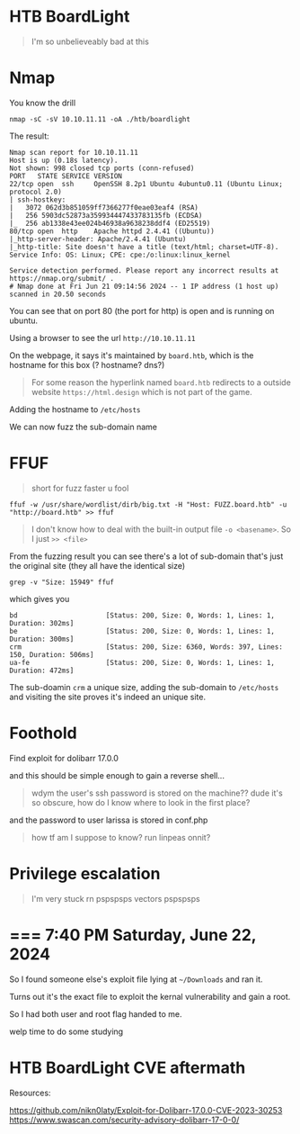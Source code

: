 # HTB BoardLight

> I'm so unbelieveably bad at this

# Nmap

You know the drill

```shell
nmap -sC -sV 10.10.11.11 -oA ./htb/boardlight
```

The result:
```
Nmap scan report for 10.10.11.11
Host is up (0.18s latency).
Not shown: 998 closed tcp ports (conn-refused)
PORT   STATE SERVICE VERSION
22/tcp open  ssh     OpenSSH 8.2p1 Ubuntu 4ubuntu0.11 (Ubuntu Linux; protocol 2.0)
| ssh-hostkey: 
|   3072 062d3b851059ff7366277f0eae03eaf4 (RSA)
|   256 5903dc52873a359934447433783135fb (ECDSA)
|_  256 ab1338e43ee024b46938a9638238ddf4 (ED25519)
80/tcp open  http    Apache httpd 2.4.41 ((Ubuntu))
|_http-server-header: Apache/2.4.41 (Ubuntu)
|_http-title: Site doesn't have a title (text/html; charset=UTF-8).
Service Info: OS: Linux; CPE: cpe:/o:linux:linux_kernel

Service detection performed. Please report any incorrect results at https://nmap.org/submit/ .
# Nmap done at Fri Jun 21 09:14:56 2024 -- 1 IP address (1 host up) scanned in 20.50 seconds
```

You can see that on port 80 (the port for http) is open and is running on ubuntu.

Using a browser to see the url `http://10.10.11.11`

On the webpage, it says it's maintained by `board.htb`, which is the hostname for this box (? hostname? dns?)

> For some reason the hyperlink named `board.htb` redirects to a outside website `https://html.design` which is not part of the game.

Adding the hostname to `/etc/hosts`

We can now fuzz the sub-domain name

# FFUF

> short for fuzz faster u fool

```
ffuf -w /usr/share/wordlist/dirb/big.txt -H "Host: FUZZ.board.htb" -u "http://board.htb" >> ffuf
```
> I don't know how to deal with the built-in output file `-o <basename>`. So I just `>> <file>`

From the fuzzing result you can see there's a lot of sub-domain that's just the original site (they all have the identical size)

```
grep -v "Size: 15949" ffuf
```

which gives you
```
bd                      [Status: 200, Size: 0, Words: 1, Lines: 1, Duration: 302ms]
be                      [Status: 200, Size: 0, Words: 1, Lines: 1, Duration: 300ms]
crm                     [Status: 200, Size: 6360, Words: 397, Lines: 150, Duration: 506ms]
ua-fe                   [Status: 200, Size: 0, Words: 1, Lines: 1, Duration: 472ms]
```

The sub-doamin `crm` a unique size, adding the sub-domain to `/etc/hosts` and visiting the site proves it's indeed an unique site.

# Foothold

Find exploit for dolibarr 17.0.0

and this should be simple enough to gain a reverse shell...

> wdym the user's ssh password is stored on the machine?? 
> dude it's so obscure, how do I know where to look in the first place?

and the password to user larissa is stored in conf.php

> how tf am I suppose to know? run linpeas onnit?

# Privilege escalation

> I'm very stuck rn
> pspspsps vectors pspspsps

===
7:40 PM Saturday, June 22, 2024
===
So I found someone else's exploit file lying at `~/Downloads` and ran it.

Turns out it's the exact file to exploit the kernal vulnerability and gain a root.

So I had both user and root flag handed to me.

welp time to do some studying

# HTB BoardLight CVE aftermath

Resources:

https://github.com/nikn0laty/Exploit-for-Dolibarr-17.0.0-CVE-2023-30253
https://www.swascan.com/security-advisory-dolibarr-17-0-0/
